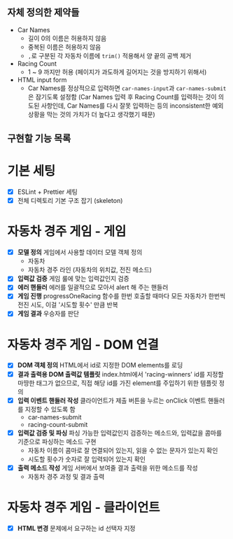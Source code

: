 ## 자체 정의한 제약들

- Car Names
  - 길이 0의 이름은 허용하지 않음
  - 중복된 이름은 허용하지 않음
  - `,`로 구분된 각 자동차 이름에 `trim()` 적용해서 양 끝의 공백 제거
- Racing Count
  - 1 ~ 9 까지만 허용 (페이지가 과도하게 길어지는 것을 방지하기 위해서)
- HTML input form
  - Car Names를 정상적으로 입력하면 `car-names-input`과 `car-names-submit`은 잠기도록 설정함 (Car Names 입력 후 Racing Count를 입력하는 것이 의도된 사항인데, Car Names를 다시 잘못 입력하는 등의 inconsistent한 예외 상황을 막는 것의 가치가 더 높다고 생각했기 때문)

## 구현할 기능 목록

# 기본 세팅

- [x] ESLint + Prettier 세팅
- [x] 전체 디렉토리 기본 구조 잡기 (skeleton)

# 자동차 경주 게임 - 게임

- [x] **모델 정의** 게임에서 사용할 데이터 모델 객체 정의
  - 자동차
  - 자동차 경주 라인 (자동차의 위치값, 전진 메소드)
- [x] **입력값 검증** 게임 룰에 맞는 입력값인지 검증
- [x] **에러 핸들러** 에러를 일괄적으로 모아서 alert 해 주는 핸들러
- [x] **게임 진행** progressOneRacing 함수를 한번 호출할 때마다 모든 자동차가 한번씩 전진 시도, 이걸 '시도할 횟수' 만큼 반복
- [x] **게임 결과** 우승자를 판단

# 자동차 경주 게임 - DOM 연결

- [x] **DOM 객체 정의** HTML에서 id로 지정한 DOM elements를 로딩
- [x] **결과 출력용 DOM 출력값 템플릿** index.html에서 'racing-winners' id를 지정할 마땅한 태그가 없으므로, 직접 해당 id를 가진 element를 주입하기 위한 템플릿 정의
- [x] **입력 이벤트 핸들러 작성** 클라이언트가 제출 버튼을 누르는 onClick 이벤트 핸들러를 지정할 수 있도록 함
  - car-names-submit
  - racing-count-submit
- [x] **입력값 검증 및 파싱** 파싱 가능한 입력값인지 검증하는 메소드와, 입력값을 콤마를 기준으로 파싱하는 메소드 구현
  - 자동차 이름이 콤마로 잘 연결되어 있는지, 읽을 수 없는 문자가 있는지 확인
  - 시도할 횟수가 숫자로 잘 입력되어 있는지 확인
- [x] **출력 메소드 작성** 게임 서버에서 보여줄 결과 출력을 위한 메소드를 작성
  - 자동차 경주 과정 및 결과 출력

# 자동차 경주 게임 - 클라이언트

- [x] **HTML 변경** 문제에서 요구하는 id 선택자 지정

